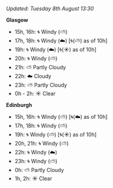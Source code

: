 *Updated: Tuesday 8th August 13:30*

**Glasgow**

* 15h, 16h: :cyclone: Windy (:partly_sunny:)
* 17h, 18h: :cyclone: Windy (:cloud:) [:cyclone:(:partly_sunny:) as of 10h]
* 19h: :cyclone: Windy (:cloud:) [:cyclone:(:sunny:) as of 10h]
* 20h: :cyclone: Windy (:partly_sunny:)
* 21h: :partly_sunny: Partly Cloudy
* 22h: :cloud: Cloudy
* 23h: :partly_sunny: Partly Cloudy
* 0h - 2h: :sunny: Clear

**Edinburgh**

* 15h, 16h: :cyclone: Windy (:partly_sunny:) [:cyclone:(:cloud:) as of 10h]
* 17h, 18h: :cyclone: Windy (:partly_sunny:)
* 19h: :cyclone: Windy (:partly_sunny:) [:cyclone:(:sunny:) as of 10h]
* 20h, 21h: :cyclone: Windy (:partly_sunny:)
* 22h: :cyclone: Windy (:cloud:)
* 23h: :cyclone: Windy (:partly_sunny:)
* 0h: :partly_sunny: Partly Cloudy
* 1h, 2h: :sunny: Clear

